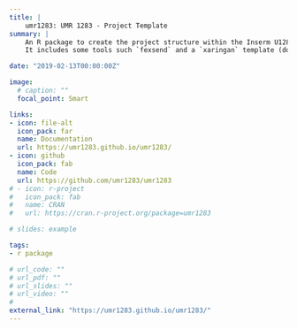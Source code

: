 ```yaml
---
title: |
    umr1283: UMR 1283 - Project Template
summary: |
    An R package to create the project structure within the Inserm U1283 / CNRS UMR 8199 unit.
    It includes some tools such `fexsend` and a `xaringan` template (download from github repository).

date: "2019-02-13T00:00:00Z"

image:
  # caption: ""
  focal_point: Smart

links:
- icon: file-alt
  icon_pack: far
  name: Documentation
  url: https://umr1283.github.io/umr1283/
- icon: github
  icon_pack: fab
  name: Code
  url: https://github.com/umr1283/umr1283
# - icon: r-project
#   icon_pack: fab
#   name: CRAN
#   url: https://cran.r-project.org/package=umr1283

# slides: example

tags:
- r package

# url_code: ""
# url_pdf: ""
# url_slides: ""
# url_video: ""
#
external_link: "https://umr1283.github.io/umr1283/"
---
```

